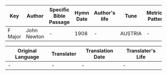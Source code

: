 Key | Author   | Specific Bible Passage     |Hymn Date |Author's life |Tune |Metrical Pattern   |Composer/Source
-- | --------- | ---------------------------|----------|--------------|-----|-------------------|-------------  
F Major |John Newton |- |1908 |- |AUSTRIA |- |F. J. Haydn

Original Language | Translater | Translation Date   | Translater's Life  
----------------- | --------- | --------------------|-------------     
\- |- |- |-
